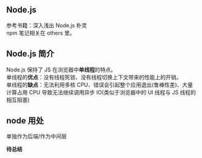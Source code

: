 ## Node.js

参考书籍：深入浅出 Node.js 朴灵  
npm 笔记相关在 others 里。

## Node.js 简介

Node.js 保持了 JS 在浏览器中**单线程**的特点。  
单线程的**优点**：没有线程死锁、没有线程切换上下文带来的性能上的开销。  
单线程的**缺点**：无法利用多核 CPU、错误会引起整个应用退出(鲁棒性差)、大量计算占用 CPU 导致无法继续调用异步 IO(类似于浏览器中的 UI 线程与 JS 线程的相互阻塞)

## node 用处

单独作为后端/作为中间层

<!-- [补充 1](https://zhuanlan.zhihu.com/p/51160124)   -->
<!-- [补充 2](https://www.weipxiu.com/3679.html)   -->
<!-- [补充3](https://blog.csdn.net/brokenkay/article/details/112711241?utm_term=node%E4%B8%AD%E9%97%B4%E5%B1%82%E4%BC%98%E7%82%B9&utm_medium=distribute.pc_aggpage_search_result.none-task-blog-2~all~sobaiduweb~default-6-112711241&spm=3001.4430) -->

**待总结**
